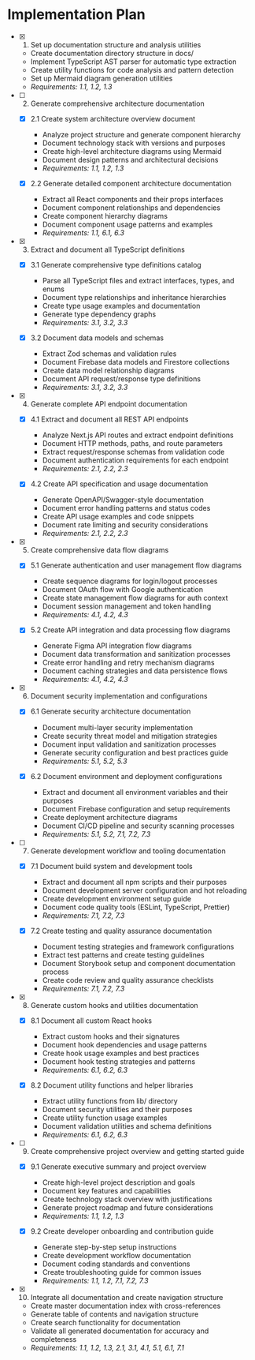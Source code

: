 # Implementation Plan

- [x] 1. Set up documentation structure and analysis utilities

  - Create documentation directory structure in docs/
  - Implement TypeScript AST parser for automatic type extraction
  - Create utility functions for code analysis and pattern detection
  - Set up Mermaid diagram generation utilities
  - _Requirements: 1.1, 1.2, 1.3_

- [ ] 2. Generate comprehensive architecture documentation

  - [x] 2.1 Create system architecture overview document

    - Analyze project structure and generate component hierarchy
    - Document technology stack with versions and purposes
    - Create high-level architecture diagrams using Mermaid
    - Document design patterns and architectural decisions
    - _Requirements: 1.1, 1.2, 1.3_

  - [x] 2.2 Generate detailed component architecture documentation
    - Extract all React components and their props interfaces
    - Document component relationships and dependencies
    - Create component hierarchy diagrams
    - Document component usage patterns and examples
    - _Requirements: 1.1, 6.1, 6.3_

- [x] 3. Extract and document all TypeScript definitions

  - [x] 3.1 Generate comprehensive type definitions catalog

    - Parse all TypeScript files and extract interfaces, types, and enums
    - Document type relationships and inheritance hierarchies
    - Create type usage examples and documentation
    - Generate type dependency graphs
    - _Requirements: 3.1, 3.2, 3.3_

  - [x] 3.2 Document data models and schemas
    - Extract Zod schemas and validation rules
    - Document Firebase data models and Firestore collections
    - Create data model relationship diagrams
    - Document API request/response type definitions
    - _Requirements: 3.1, 3.2, 3.3_

- [x] 4. Generate complete API endpoint documentation

  - [x] 4.1 Extract and document all REST API endpoints

    - Analyze Next.js API routes and extract endpoint definitions
    - Document HTTP methods, paths, and route parameters
    - Extract request/response schemas from validation code
    - Document authentication requirements for each endpoint
    - _Requirements: 2.1, 2.2, 2.3_

  - [x] 4.2 Create API specification and usage documentation
    - Generate OpenAPI/Swagger-style documentation
    - Document error handling patterns and status codes
    - Create API usage examples and code snippets
    - Document rate limiting and security considerations
    - _Requirements: 2.1, 2.2, 2.3_

- [x] 5. Create comprehensive data flow diagrams

  - [x] 5.1 Generate authentication and user management flow diagrams

    - Create sequence diagrams for login/logout processes
    - Document OAuth flow with Google authentication
    - Create state management flow diagrams for auth context
    - Document session management and token handling
    - _Requirements: 4.1, 4.2, 4.3_

  - [x] 5.2 Create API integration and data processing flow diagrams
    - Generate Figma API integration flow diagrams
    - Document data transformation and sanitization processes
    - Create error handling and retry mechanism diagrams
    - Document caching strategies and data persistence flows
    - _Requirements: 4.1, 4.2, 4.3_

- [x] 6. Document security implementation and configurations

  - [x] 6.1 Generate security architecture documentation

    - Document multi-layer security implementation
    - Create security threat model and mitigation strategies
    - Document input validation and sanitization processes
    - Generate security configuration and best practices guide
    - _Requirements: 5.1, 5.2, 5.3_

  - [x] 6.2 Document environment and deployment configurations
    - Extract and document all environment variables and their purposes
    - Document Firebase configuration and setup requirements
    - Create deployment architecture diagrams
    - Document CI/CD pipeline and security scanning processes
    - _Requirements: 5.1, 5.2, 7.1, 7.2, 7.3_

- [ ] 7. Generate development workflow and tooling documentation

  - [x] 7.1 Document build system and development tools

    - Extract and document all npm scripts and their purposes
    - Document development server configuration and hot reloading
    - Create development environment setup guide
    - Document code quality tools (ESLint, TypeScript, Prettier)
    - _Requirements: 7.1, 7.2, 7.3_

  - [x] 7.2 Create testing and quality assurance documentation
    - Document testing strategies and framework configurations
    - Extract test patterns and create testing guidelines
    - Document Storybook setup and component documentation process
    - Create code review and quality assurance checklists
    - _Requirements: 7.1, 7.2, 7.3_

- [x] 8. Generate custom hooks and utilities documentation

  - [x] 8.1 Document all custom React hooks

    - Extract custom hooks and their signatures
    - Document hook dependencies and usage patterns
    - Create hook usage examples and best practices
    - Document hook testing strategies and patterns
    - _Requirements: 6.1, 6.2, 6.3_

  - [x] 8.2 Document utility functions and helper libraries
    - Extract utility functions from lib/ directory
    - Document security utilities and their purposes
    - Create utility function usage examples
    - Document validation utilities and schema definitions
    - _Requirements: 6.1, 6.2, 6.3_

- [ ] 9. Create comprehensive project overview and getting started guide

  - [x] 9.1 Generate executive summary and project overview

    - Create high-level project description and goals
    - Document key features and capabilities
    - Create technology stack overview with justifications
    - Generate project roadmap and future considerations
    - _Requirements: 1.1, 1.2, 1.3_

  - [x] 9.2 Create developer onboarding and contribution guide
    - Generate step-by-step setup instructions
    - Create development workflow documentation
    - Document coding standards and conventions
    - Create troubleshooting guide for common issues
    - _Requirements: 1.1, 1.2, 7.1, 7.2, 7.3_

- [x] 10. Integrate all documentation and create navigation structure
  - Create master documentation index with cross-references
  - Generate table of contents and navigation structure
  - Create search functionality for documentation
  - Validate all generated documentation for accuracy and completeness
  - _Requirements: 1.1, 1.2, 1.3, 2.1, 3.1, 4.1, 5.1, 6.1, 7.1_
